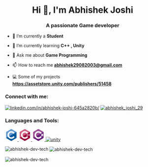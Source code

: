 <h1 align="center">Hi 👋, I'm Abhishek Joshi</h1>
<h3 align="center">A passionate Game developer</h3>

- 🔭 I’m currently a **Student**

- 🌱 I’m currently learning **C++ , Unity**

- 💬 Ask me about **Game Programming**

- 📫 How to reach me **abhishek29082003@gmail.com**

- 💻 Some of my projects **https://assetstore.unity.com/publishers/51458**

<h3 align="left">Connect with me:</h3>
<p align="left">
<a href="https://linkedin.com/in/abhishek-joshi-645a2820b/" target="blank"><img align="center" src="https://raw.githubusercontent.com/rahuldkjain/github-profile-readme-generator/master/src/images/icons/Social/linked-in-alt.svg" alt="linkedin.com/in/abhishek-joshi-645a2820b/" height="30" width="40" /></a>
<a href="https://instagram.com/abhishek_joshi_29" target="blank"><img align="center" src="https://raw.githubusercontent.com/rahuldkjain/github-profile-readme-generator/master/src/images/icons/Social/instagram.svg" alt="abhishek_joshi_29" height="30" width="40" /></a>
</p>

<h3 align="left">Languages and Tools:</h3>
<p align="left"> <a href="https://www.cprogramming.com/" target="_blank"> <img src="https://raw.githubusercontent.com/devicons/devicon/master/icons/c/c-original.svg" alt="c" width="40" height="40"/> </a> <a href="https://www.w3schools.com/cpp/" target="_blank"> <img src="https://raw.githubusercontent.com/devicons/devicon/master/icons/cplusplus/cplusplus-original.svg" alt="cplusplus" width="40" height="40"/> </a> <a href="https://www.w3schools.com/cs/" target="_blank"> <img src="https://raw.githubusercontent.com/devicons/devicon/master/icons/csharp/csharp-original.svg" alt="csharp" width="40" height="40"/> </a> <a href="https://unity.com/" target="_blank"> <img src="https://www.vectorlogo.zone/logos/unity3d/unity3d-icon.svg" alt="unity" width="40" height="40"/> </a> </p>

<p><img align="left" src="https://github-readme-stats.vercel.app/api/top-langs?username=abhishek-dev-tech&show_icons=true&theme=dark&locale=en&layout=compact" alt="abhishek-dev-tech" /></p>

<p>&nbsp;<img align="center" src="https://github-readme-stats.vercel.app/api?username=abhishek-dev-tech&show_icons=true&theme=dark&locale=en" alt="abhishek-dev-tech" /></p>

<p><img align="center" src="https://github-readme-streak-stats.herokuapp.com/?user=abhishek-dev-tech&theme=dark" alt="abhishek-dev-tech" /></p>




